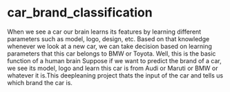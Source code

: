 # car_brand_classification
When we see a car our brain learns its features by learning different parameters such as model, logo, design, etc. Based on that knowledge whenever we look at a new car, we can take decision based on learning parameters that this car belongs to BMW or Toyota. Well, this is the basic function of a human brain
 Suppose if we want to predict the brand of a car, we see its model, logo and learn this car is from Audi or Maruti or BMW or whatever it is.This deepleaning project thats the input of the car and tells us which brand the car is.
 

